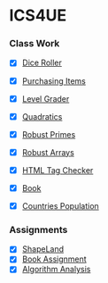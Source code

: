 # ICS4UE

### Class Work

- [x] [Dice Roller](https://github.com/marceloneil/cs/tree/master/Dice-Roller/src/oneil/marcel)
- [x] [Purchasing Items](https://github.com/marceloneil/cs/tree/master/Purchasing-Items/src/oneil/marcel)
- [x] [Level Grader](https://github.com/marceloneil/cs/tree/master/Level-Grader/src/oneil/marcel)
- [x] [Quadratics](https://github.com/marceloneil/cs/tree/master/Quadratics/src/oneil/marcel)
- [x] [Robust Primes](https://github.com/marceloneil/cs/tree/master/Robust-Primes/src/oneil/marcel)
- [x] [Robust Arrays](https://github.com/marceloneil/cs/tree/master/Robust-Arrays/src/oneil/marcel)
- [x] [HTML Tag Checker](https://github.com/marceloneil/cs/tree/master/HTML-Tag-Checker/src/oneil/marcel)
- [x] [Book](https://github.com/marceloneil/cs/tree/master/Book/src/oneil/marcel)
- [x] [Countries Population](https://github.com/marceloneil/cs/tree/master/Countries-Population/src/oneil/marcel)


### Assignments
- [x] [ShapeLand](https://github.com/marceloneil/cs/tree/master/ShapeLand/src/oneil/marcel)
- [x] [Book Assignment](https://github.com/marceloneil/cs/tree/master/Book-Assignment/src/oneil/marcel)
- [x] [Algorithm Analysis](https://github.com/marceloneil/cs/tree/master/Algorithm-Analysis/src/oneil/marcel)

